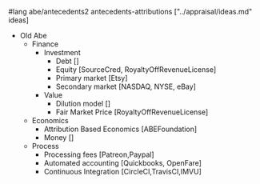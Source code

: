 #lang abe/antecedents2 antecedents-attributions ["../appraisal/ideas.md" ideas]

* Old Abe
  * Finance
    * Investment
      * Debt []
      * Equity [SourceCred, RoyaltyOffRevenueLicense]
      * Primary market [Etsy]
      * Secondary market [NASDAQ, NYSE, eBay]
    * Value
      * Dilution model []
      * Fair Market Price [RoyaltyOffRevenueLicense]
  * Economics
    * Attribution Based Economics [ABEFoundation]
    * Money []
  * Process
    * Processing fees [Patreon,Paypal]
    * Automated accounting [Quickbooks, OpenFare]
    * Continuous Integration [CircleCI,TravisCI,IMVU]
